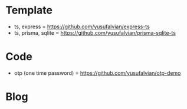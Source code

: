 # Template 
- ts, express = https://github.com/yusufalvian/express-ts
- ts, prisma, sqlite = https://github.com/yusufalvian/prisma-sqlite-ts

# Code 
- otp (one time password) = https://github.com/yusufalvian/otp-demo

# Blog

